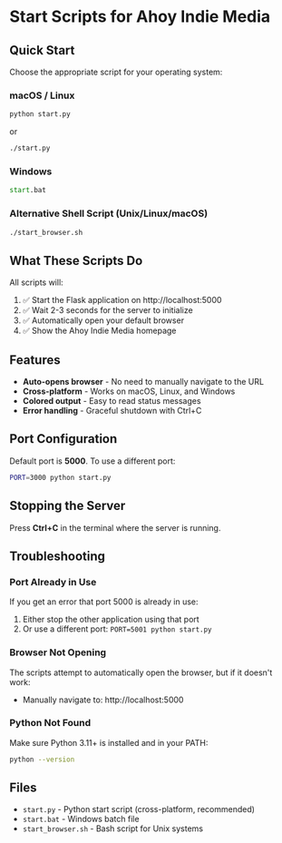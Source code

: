 # Start Scripts for Ahoy Indie Media

## Quick Start

Choose the appropriate script for your operating system:

### macOS / Linux
```bash
python start.py
```
or
```bash
./start.py
```

### Windows
```cmd
start.bat
```

### Alternative Shell Script (Unix/Linux/macOS)
```bash
./start_browser.sh
```

## What These Scripts Do

All scripts will:
1. ✅ Start the Flask application on http://localhost:5000
2. ✅ Wait 2-3 seconds for the server to initialize
3. ✅ Automatically open your default browser
4. ✅ Show the Ahoy Indie Media homepage

## Features

- **Auto-opens browser** - No need to manually navigate to the URL
- **Cross-platform** - Works on macOS, Linux, and Windows
- **Colored output** - Easy to read status messages
- **Error handling** - Graceful shutdown with Ctrl+C

## Port Configuration

Default port is **5000**. To use a different port:

```bash
PORT=3000 python start.py
```

## Stopping the Server

Press **Ctrl+C** in the terminal where the server is running.

## Troubleshooting

### Port Already in Use
If you get an error that port 5000 is already in use:
1. Either stop the other application using that port
2. Or use a different port: `PORT=5001 python start.py`

### Browser Not Opening
The scripts attempt to automatically open the browser, but if it doesn't work:
- Manually navigate to: http://localhost:5000

### Python Not Found
Make sure Python 3.11+ is installed and in your PATH:
```bash
python --version
```

## Files

- `start.py` - Python start script (cross-platform, recommended)
- `start.bat` - Windows batch file
- `start_browser.sh` - Bash script for Unix systems


